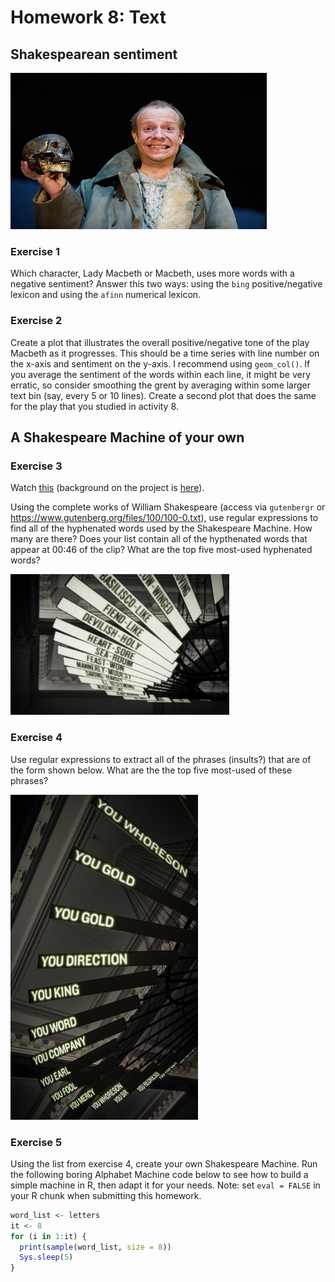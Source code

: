 Homework 8: Text
================

Shakespearean sentiment
-----------------------

<img src="../figs/hamlet-sentiment.jpg" alt="https://static-secure.guim.co.uk/sys-images/Guardian/Pix/pictures/2013/3/28/1364485957230/Hamlet-002.jpg" height="250" width="410">

### Exercise 1

Which character, Lady Macbeth or Macbeth, uses more words with a negative sentiment? Answer this two ways: using the `bing` positive/negative lexicon and using the `afinn` numerical lexicon.

### Exercise 2

Create a plot that illustrates the overall positive/negative tone of the play Macbeth as it progresses. This should be a time series with line number on the x-axis and sentiment on the y-axis. I recommend using `geom_col()`. If you average the sentiment of the words within each line, it might be very erratic, so consider smoothing the grent by averaging within some larger text bin (say, every 5 or 10 lines). Create a second plot that does the same for the play that you studied in activity 8.

A Shakespeare Machine of your own
---------------------------------

### Exercise 3

Watch [this](http://vimeo.com/54858820) (background on the project is [here](http://www.artnews.com/2012/10/16/ben-rubin-shakespeare-machine/)).

Using the complete works of William Shakespeare (access via `gutenbergr` or <https://www.gutenberg.org/files/100/100-0.txt>), use regular expressions to find all of the hyphenated words used by the Shakespeare Machine. How many are there? Does your list contain all of the hypthenated words that appear at 00:46 of the clip? What are the top five most-used hyphenated words?

<img src="../figs/shakespeare-hyphenated.jpg" height="225" width="350">

### Exercise 4

Use regular expressions to extract all of the phrases (insults?) that are of the form shown below. What are the the top five most-used of these phrases?

<img src="../figs/shakespeare-you.jpg" height="520" width="300">

### Exercise 5

Using the list from exercise 4, create your own Shakespeare Machine. Run the following boring Alphabet Machine code below to see how to build a simple machine in R, then adapt it for your needs. Note: set `eval = FALSE` in your R chunk when submitting this homework.

``` r
word_list <- letters
it <- 8
for (i in 1:it) {
  print(sample(word_list, size = 8))
  Sys.sleep(5)
}
```
